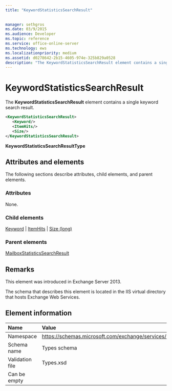 ```yaml
---
title: "KeywordStatisticsSearchResult"
 
 
manager: sethgros
ms.date: 03/9/2015
ms.audience: Developer
ms.topic: reference
ms.service: office-online-server
ms.technology: ews
ms.localizationpriority: medium
ms.assetid: d0278642-2b15-4605-974e-325b829a0528
description: "The KeywordStatisticsSearchResult element contains a single keyword search result."
---
```


# KeywordStatisticsSearchResult

The **KeywordStatisticsSearchResult** element contains a single keyword search result. 
  

  
```XML
<KeywordStatisticsSearchResult>
   <Keyword/>
   <ItemHits/>
   <Size/>
</KeywordStatisticsSearchResult>
```

 **KeywordStatisticsSearchResultType**
## Attributes and elements

The following sections describe attributes, child elements, and parent elements.
  
### Attributes

None.
  
### Child elements

[Keyword](keyword.md) | [ItemHits](itemhits.md) | [Size (long)](size-long.md)
  
### Parent elements

[MailboxStatisticsSearchResult](mailboxstatisticssearchresult.md)
  
## Remarks

This element was introduced in Exchange Server 2013.
  
The schema that describes this element is located in the IIS virtual directory that hosts Exchange Web Services.
  
## Element information

|**Name**|**Value**|
|:-----|:-----|
|Namespace  <br/> |https://schemas.microsoft.com/exchange/services/2006/types  <br/> |
|Schema name  <br/> |Types schema  <br/> |
|Validation file  <br/> |Types.xsd  <br/> |
|Can be empty  <br/> ||
   

